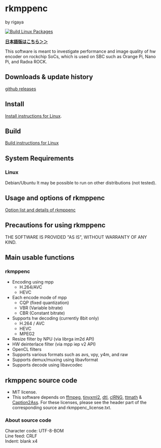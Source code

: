 # rkmppenc  
by rigaya

[![Build Linux Packages](https://github.com/rigaya/rkmppenc/actions/workflows/build_packages.yml/badge.svg)](https://github.com/rigaya/rkmppenc/actions/workflows/build_packages.yml)  

**[日本語版はこちら＞＞](./Readme.ja.md)**  

This software is meant to investigate performance and image quality of hw encoder on rockchip SoCs, which is used on SBC such as Orange Pi, Nano Pi, and Radxa ROCK.


## Downloads & update history
[github releases](https://github.com/rigaya/rkmppenc/releases)  

## Install
[Install instructions for Linux](./Install.en.md).

## Build
[Build instructions for Linux](./Build.en.md)

## System Requirements

### Linux
Debian/Ubuntu
  It may be possible to run on other distributions (not tested).

## Usage and options of rkmppenc
[Option list and details of rkmppenc](./rkmppenc_Options.en.md)

## Precautions for using rkmppenc
THE SOFTWARE IS PROVIDED "AS IS", WITHOUT WARRANTY OF ANY KIND.


## Main usable functions

### rkmppenc
- Encoding using mpp
   - H.264/AVC
   - HEVC
- Each encode mode of mpp
   - CQP       (fixed quantization)
   - VBR       (Variable bitrate)
   - CBR       (Constant bitrate)
- Supports hw decoding (currently 8bit only)
  - H.264 / AVC
  - HEVC
  - MPEG2
- Resize filter by NPU (via librga im2d API)
- HW deinterlace filter (via mpp iep v2 API)
- OpenCL filters
- Supports various formats such as avs, vpy, y4m, and raw
- Supports demux/muxing using libavformat
- Supports decode using libavcodec

## rkmppenc source code
- MIT license.
- This software depends on
  [ffmpeg](https://ffmpeg.org/),
  [tinyxml2](http://www.grinninglizard.com/tinyxml2/),
  [dtl](https://github.com/cubicdaiya/dtl),
  [clRNG](https://github.com/clMathLibraries/clRNG),
  [ttmath](http://www.ttmath.org/) &
  [Caption2Ass](https://github.com/maki-rxrz/Caption2Ass_PCR).
  For these licenses, please see the header part of the corresponding source and rkmppenc_license.txt.

### About source code
Character code: UTF-8-BOM  
Line feed: CRLF  
Indent: blank x4  

